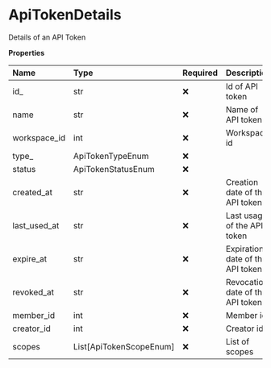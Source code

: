 # ApiTokenDetails

Details of an API Token

**Properties**

| Name         | Type                    | Required | Description                      |
| :----------- | :---------------------- | :------- | :------------------------------- |
| id\_         | str                     | ❌       | Id of API token                  |
| name         | str                     | ❌       | Name of API token                |
| workspace_id | int                     | ❌       | Workspace id                     |
| type\_       | ApiTokenTypeEnum        | ❌       |                                  |
| status       | ApiTokenStatusEnum      | ❌       |                                  |
| created_at   | str                     | ❌       | Creation date of the API token   |
| last_used_at | str                     | ❌       | Last usage of the API token      |
| expire_at    | str                     | ❌       | Expiration date of the API token |
| revoked_at   | str                     | ❌       | Revocation date of the API token |
| member_id    | int                     | ❌       | Member id                        |
| creator_id   | int                     | ❌       | Creator id                       |
| scopes       | List[ApiTokenScopeEnum] | ❌       | List of scopes                   |

<!-- This file was generated by liblab | https://liblab.com/ -->
